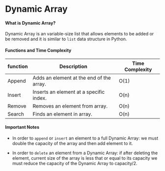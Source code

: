# Dynamic Array

#### What is Dynamic Array?

Dynamic Array is an variable-size list that allows elements to be added or be removed and it is similar to `list` data structure in Python. 

#### Functions and Time Complexity

| function | Description                              | Time Complexity |
| -------- | ---------------------------------------- | --------------- |
| Append   | Adds an element at the end of the array. | O(1)            |
| Insert   | Inserts an element at a specific index.  | O(n)            |
| Remove   | Removes an element from array.           | O(n)            |
| Search   | Finds an element in array.               | O(n)            |

#### Important Notes

* In order to `append` or `insert` an element to a full Dynamic Array: we must double the capacity of the array and then add element to it.

* In order to `delete` an element from a Dynamic Array: if after deleting the element, current size of the array is less that or equal to its capacity we must reduce the capacity of the Dynamic Array to capacity/2.

